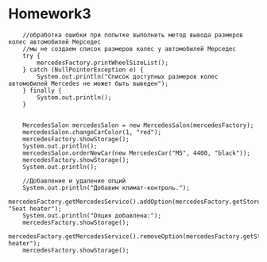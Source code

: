 # Homework3

        //обработка ошибки при попытке выполнить метод вывода размеров колес автомобилей Мерседес
        //мы не создаем список размеров колес у автомобилей Мерседес
        try {
            mercedesFactory.printWheelSizeList();
        } catch (NullPointerException e) {
            System.out.println("Список доступных размеров колес автомобилей Mercedes не может быть выведен");
        } finally {
            System.out.println();
        }


        MercedesSalon mercedesSalon = new MercedesSalon(mercedesFactory);
        mercedesSalon.changeCarColor(1, "red");
        mercedesFactory.showStorage();
        System.out.println();
        mercedesSalon.orderNewCar(new MercedesCar("M5", 4400, "black"));
        mercedesFactory.showStorage();
        System.out.println();

        //Добавление и удаление опций
        System.out.println("Добавим климат-контроль.");
        mercedesFactory.getMercedesService().addOption(mercedesFactory.getStorehouseCars().get(2), "Seat heater");
        System.out.println("Опция добавлена:");
        mercedesFactory.showStorage();
        mercedesFactory.getMercedesService().removeOption(mercedesFactory.getStorehouseCars().get(2),"Seat heater");
        mercedesFactory.showStorage();
